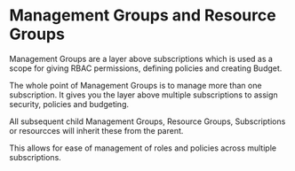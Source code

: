 # Management Groups and Resource Groups

Management Groups are a layer above subscriptions which is used as a scope for giving RBAC permissions, defining policies and creating Budget. 

The whole point of Management Groups is to manage more than one subscription. It gives you the layer above multiple subscriptions to assign security, policies and budgeting.

All subsequent child Management Groups, Resource Groups, Subscriptions or resourcces will inherit these from the parent.

This allows for ease of management of roles and policies across multiple subscriptions.